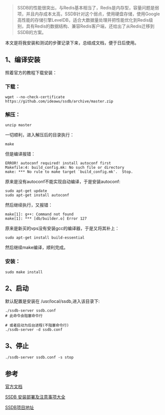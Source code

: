 >SSDB的性能很突出，与Redis基本相当了，Redis是内存型，容量问题是弱项，并且内存成本太高，SSDB针对这个弱点，使用硬盘存储，使用Google高性能的存储引擎LevelDB，适合大数据量处理并把性能优化到Redis级别，具有Redis的数据结构、兼容Redis客户端，还给出了从Redis迁移到SSDB的方案。

本文是将我安装和测试的步骤记录下来，总结成文档，便于日后使用。
## 1、编译安装

照着官方的教程下载安装：

### 下载：
```
wget --no-check-certificate https://github.com/ideawu/ssdb/archive/master.zip
```
### 解压：
```
unzip master
```
一切顺利，进入解压后的目录执行：
```
make
```
但是编译报错：
```
ERROR! autoconf required! install autoconf first
Makefile:4: build_config.mk: No such file or directory
make: *** No rule to make target `build_config.mk'.  Stop.
```
原来是没有autoconf不能实现自动编译，于是安装autoconf:
```
sudo apt-get update
sudo apt-get install autoconf
```
然后继续执行，又报错：
```
make[1]: g++: Command not found
make[1]: *** [db/builder.o] Error 127
```
原来是新买的vps没有安装gcc的编译器，于是又将其补上：
```
sudo apt-get install build-essential
```
然后继续make编译，顺利完成。
### 安装：
```
sudo make install
```

## 2、启动
默认配置是安装在 /usr/local/ssdb,进入该目录下:
```
./ssdb-server ssdb.conf
# 此命令会阻塞命令行

# 或者启动为后台进程(不阻塞命令行)
./ssdb-server -d ssdb.conf
```

## 3、停止

```
./ssdb-server ssdb.conf -s stop
```

## 参考

[官方文档](http://ssdb.io/docs/zh_cn/install.html)

[SSDB 安装部署及注意事项大全](http://www.izhangheng.com/ssdb/)

[SSDB项目地址](https://github.com/ideawu/ssdb)
